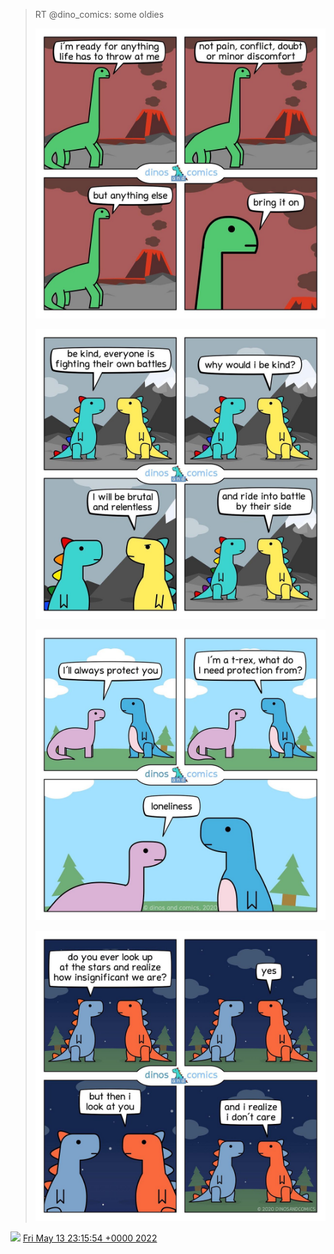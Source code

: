 > RT @dino\_comics: some oldies 
> 
> ![](../../media/1525253531804094464-FSgEke-XIAENqtf.jpg)
> 
> ![](../../media/1525253531804094464-FSgEke7WYAcm1H9.jpg)
> 
> ![](../../media/1525253531804094464-FSgEke7XIAEmp4C.jpg)
> 
> ![](../../media/1525253531804094464-FSgEke6XsAc-yzG.jpg)

<img src="../../media/tweet.ico" width="12" /> [Fri May 13 23:15:54 +0000 2022](https://twitter.com/DromerDenker/status/1525253531804094464)